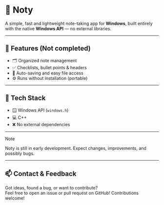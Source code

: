 # 📝 Noty

A simple, fast and lightweight note-taking app for **Windows**, built entirely with the native **Windows API** — no external libraries.

---

## 🚀 Features (Not completed)

- 🗂️ Organized note management
- ✅ Checklists, bullet points & headers
- 💾 Auto-saving and easy file access
- ⚙️ Runs without installation (portable)

---

## 🧱 Tech Stack

- 🪟 Windows API (`windows.h`)
- 💻 C++
- ❌ No external dependencies

---
> [!NOTE]
> Noty is still in early development. Expect changes, improvements, and possibly bugs.

---

## 📫 Contact & Feedback

Got ideas, found a bug, or want to contribute?  
Feel free to open an issue or pull request on GitHub! Contributions welcome!

